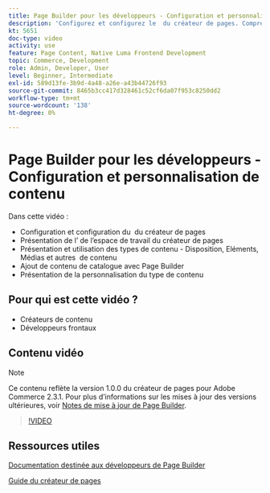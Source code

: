 ```yaml
---
title: Page Builder pour les développeurs - Configuration et personnalisation de contenu
description: 'Configurez et configurez le ​ du créateur de pages. Comprendre le ​ de l’espace de travail du créateur de pages. Comprendre et utiliser les types de contenu : mise en page, éléments, média et autres ​ de contenu. Ajoutez du contenu de catalogue à l’aide du créateur de pages.'
kt: 5651
doc-type: video
activity: use
feature: Page Content, Native Luma Frontend Development
topic: Commerce, Development
role: Admin, Developer, User
level: Beginner, Intermediate
exl-id: 589d13fe-3b9d-4a48-a26e-a43b44726f93
source-git-commit: 8465b3cc417d328461c52cf6da07f953c8250dd2
workflow-type: tm+mt
source-wordcount: '138'
ht-degree: 0%

---
```


# Page Builder pour les développeurs - Configuration et personnalisation de contenu

Dans cette vidéo :

- Configuration et configuration du &#x200B; du créateur de pages
- Présentation de l’&#x200B; de l’espace de travail du créateur de pages
- Présentation et utilisation des types de contenu - Disposition, Eléments, Médias et autres &#x200B; de contenu
- Ajout de contenu de catalogue avec Page Builder
- Présentation de la personnalisation du type de contenu

## Pour qui est cette vidéo ?

- Créateurs de contenu
- Développeurs frontaux

## Contenu vidéo

>[!NOTE]
>
>Ce contenu reflète la version 1.0.0 du créateur de pages pour Adobe Commerce 2.3.1. Pour plus d’informations sur les mises à jour des versions ultérieures, voir [Notes de mise à jour de Page Builder](https://experienceleague.adobe.com/docs/commerce-admin/page-builder/release-notes.html).

>[!VIDEO](https://video.tv.adobe.com/v/35710?quality=12&learn=on)

## Ressources utiles

[Documentation destinée aux développeurs de Page Builder](https://developer.adobe.com/commerce/frontend-core/page-builder/)

[Guide du créateur de pages](https://experienceleague.adobe.com/docs/commerce-admin/page-builder/introduction.html)

